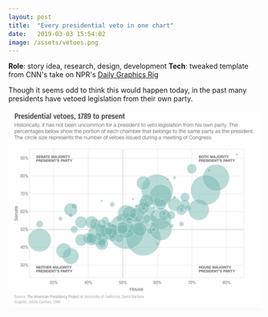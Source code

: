 ```yaml
---
layout: post
title:  "Every presidential veto in one chart"
date:   2019-03-03 15:54:02
image: /assets/vetoes.png
---
```


**Role**: story idea, research, design, development
**Tech**: tweaked template from CNN's take on NPR's [Daily Graphics Rig](https://github.com/nprapps/dailygraphics#what-is-this)

Though it seems odd to think this would happen today, in the past many presidents have vetoed legislation from their own party.


[![Scatterplot of presidential vetoes since 1789](/assets/vetoes.png)](https://www.cnn.com/2019/03/02/politics/trump-presidents-veto-congress-history-override-national-emergency/index.html)
